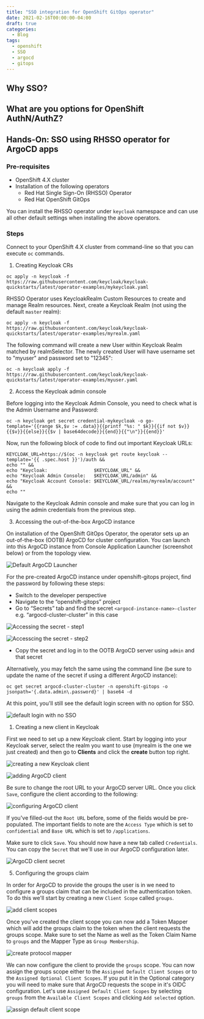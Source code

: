 ```yaml
---
title: "SSO integration for OpenShift GitOps operator"
date: 2021-02-16T00:00:00-04:00
draft: true
categories:
  - Blog
tags:
  - openshift
  - SSO
  - argocd
  - gitops
---
```


## Why SSO?


## What are you options for OpenShift AuthN/AuthZ?


## Hands-On: SSO using RHSSO operator for ArgoCD apps

### Pre-requisites
- OpenShift 4.X cluster
- Installation of the following operators
  - Red Hat Single Sign-On (RHSSO) Operator
  - Red Hat OpenShift GitOps 

You can install the RHSSO operator under `keycloak` namespace and can use all other default settings when installing the above operators.

### Steps

Connect to your OpenShift 4.X cluster from command-line so that you can execute `oc` commands.

1. Creating Keycloak CRs

```
oc apply -n keycloak -f https://raw.githubusercontent.com/keycloak/keycloak-quickstarts/latest/operator-examples/mykeycloak.yaml
```

RHSSO Operator uses KeycloakRealm Custom Resources to create and manage Realm resources. Next, create a Keycloak Realm (not using the default `master` realm):

```
oc apply -n keycloak -f https://raw.githubusercontent.com/keycloak/keycloak-quickstarts/latest/operator-examples/myrealm.yaml
```

The following command will create a new User within Keycloak Realm matched by realmSelector. The newly created User will have username set to "myuser" and password set to "12345":
```
oc -n keycloak apply -f https://raw.githubusercontent.com/keycloak/keycloak-quickstarts/latest/operator-examples/myuser.yaml
```
2. Access the Keycloak admin console

Before logging into the Keycloak Admin Console, you need to check what is the Admin Username and Password:

```
oc -n keycloak get secret credential-mykeycloak -o go-template='{{range $k,$v := .data}}{{printf "%s: " $k}}{{if not $v}}{{$v}}{{else}}{{$v | base64decode}}{{end}}{{"\n"}}{{end}}'
```

Now, run the following block of code to find out important Keycloak URLs:

```
KEYCLOAK_URL=https://$(oc -n keycloak get route keycloak --template='{{ .spec.host }}')/auth &&
echo "" &&
echo "Keycloak:                 $KEYCLOAK_URL" &&
echo "Keycloak Admin Console:   $KEYCLOAK_URL/admin" &&
echo "Keycloak Account Console: $KEYCLOAK_URL/realms/myrealm/account" &&
echo ""
```
Navigate to the Keycloak Admin console and make sure that you can log in using the admin credentials from the previous step.

3. Accessing the out-of-the-box ArgoCD instance

On installation of the OpenShift GitOps Operator, the operator sets up an out-of-the-box (OOTB) ArgoCD for cluster configuration.   You can launch into this ArgoCD instance from Console Application Launcher (screenshot below) or from the topology view.

![Default ArgoCD Launcher](../assets/images/rhsso-argocd/default-argocd-instance-launcher.png)

For the pre-created ArgoCD instance under openshift-gitops project, find the password by following these steps:

- Switch to the developer perspective
- Navigate to the “openshift-gitops” project
- Go to “Secrets” tab and find the secret `<argocd-instance-name>-cluster` e.g. “argocd-cluster-cluster” in this case

![Accessing the secret - step1](../assets/images/rhsso-argocd/access-secret-1.png)

![Accesscing the secret - step2](../assets/images/rhsso-argocd/access-secret-2.png)

- Copy the secret and log in to the OOTB ArgoCD server using `admin` and that secret

Alternatively, you may fetch the same using the command line (be sure to update the name of the secret if using a different ArgoCD instance):

```
oc get secret argocd-cluster-cluster -n openshift-gitops -o jsonpath='{.data.admin\.password}' | base64 -d
```

At this point, you'll still see the default login screen with no option for SSO.

![default login with no SSO](../assets/images/rhsso-argocd/argocd-default-login.png)

1. Creating a new client in Keycloak

First we need to set up a new Keycloak client. Start by logging into your Keycloak server, select the realm you want to use (myrealm is the one we just created) and then go to **Clients** and click the **create** button top right.

![creating a new Keycloak client](../assets/images/rhsso-argocd/new-client.png)

![adding ArgoCD client](../assets/images/rhsso-argocd/adding-argocd-client.png)

Be sure to change the root URL to your ArgoCD server URL. Once you click `Save`, configure the client according to the following:

![configuring ArgoCD client](../assets/images/rhsso-argocd/argocd-client-configuration.png)

If you've filled-out the `Root URL` before, some of the fields would be pre-populated. The important fields to note are the `Access Type` which is set to `confidential` and `Base URL` which is set to `/applications`.

Make sure to click `Save`. You should now have a new tab called `Credentials`. You can copy the `Secret` that we'll use in our ArgoCD configuration later.

![ArgoCD client secret](../assets/images/rhsso-argocd/argocd-client-secret.png)

5. Configuring the groups claim

In order for ArgoCD to provide the groups the user is in we need to configure a groups claim that can be included in the authentication token. To do this we'll start by creating a new `Client Scope` called `groups`.

![add client scopes](../assets/images/rhsso-argocd/add-client-scopes.png)

Once you've created the client scope you can now add a Token Mapper which will add the groups claim to the token when the client requests the groups scope. Make sure to set the Name as well as the Token Claim Name to `groups` and the Mapper Type as `Group Membership`.

![create protocol mapper](../assets/images/rhsso-argocd/create-protocol-mapper.png)

We can now configure the client to provide the `groups` scope. You can now assign the groups scope either to the `Assigned Default Client Scopes` or to the `Assigned Optional Client Scopes`. If you put it in the Optional category you will need to make sure that ArgoCD requests the scope in it's OIDC configuration. Let's use `Assigned Default Client Scopes` by selecting `groups` from the `Available Client Scopes` and clicking `Add selected` option.

![assign default client scope](../assets/images/rhsso-argocd/add-default-client-scopes.png)




